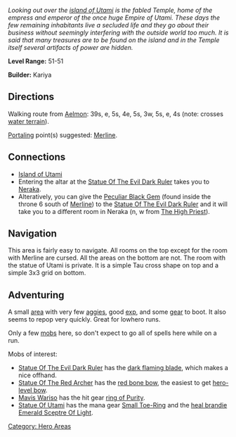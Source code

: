 *Looking out over the [island of
Utami](:Category:_Island_Of_Utami "wikilink") is the fabled Temple, home
of the empress and emperor of the once huge Empire of Utami. These days
the few remaining inhabitants live a secluded life and they go about
their business without seemingly interfering with the outside world too
much. It is said that many treasures are to be found on the island and
in the Temple itself several artifacts of power are hidden.*

**Level Range:** 51-51

**Builder:** Kariya

## Directions

Walking route from [Aelmon](Aelmon "wikilink"): 39s, e, 5s, 4e, 5s, 3w,
5s, e, 4s (note: crosses [water terrain](Water_Terrain "wikilink")).

[Portaling](Portal "wikilink") point(s) suggested:
[Merline](Merline "wikilink").

## Connections

-   [Island of Utami](Island_Of_Utami "wikilink")
-   Entering the altar at the [Statue Of The Evil Dark
    Ruler](Statue_Of_The_Evil_Dark_Ruler "wikilink") takes you to
    [Neraka](:Category:_Neraka "wikilink").
-   Alteratively, you can give the [Peculiar Black
    Gem](Peculiar_Black_Gem "wikilink") (found inside the throne 6 south
    of [Merline](Merline "wikilink")) to the [Statue Of The Evil Dark
    Ruler](Statue_Of_The_Evil_Dark_Ruler "wikilink") and it will take
    you to a different room in Neraka (n, w from [The High
    Priest](Highpriest "wikilink")).

## Navigation

This area is fairly easy to navigate. All rooms on the top except for
the room with Merline are cursed. All the areas on the bottom are not.
The room with the statue of Utami is private. It is a simple Tau cross
shape on top and a simple 3x3 grid on bottom.

## Adventuring

A small [area](:Category:_Areas "wikilink") with very few
[aggies](Aggressive_Mobs "wikilink"), good
[exp](Experience_Points "wikilink"), and some
[gear](:Category:_Gear "wikilink") to boot. It also seems to repop very
quickly. Great for lowhero runs.

Only a few [mobs](:Category:_Mobs "wikilink") here, so don't expect to
go all of spells here while on a run.

Mobs of interest:

-   [Statue Of The Evil Dark
    Ruler](Statue_Of_The_Evil_Dark_Ruler "wikilink") has the [dark
    flaming blade](Dark_Flaming_Blade "wikilink"), which makes a nice
    offhand.
-   [Statue Of The Red Archer](Statue_Of_The_Red_Archer "wikilink") has
    the [red bone bow](Red_Bone_Bow "wikilink"), the easiest to get
    [hero-level bow](:Category:_Hero_Missile_Weapons "wikilink").
-   [Mavis Wariso](Mavis_Wariso "wikilink") has the hit gear [ring of
    Purity](Ring_Of_Purity "wikilink").
-   [Statue Of Utami](Statue_Of_Utami "wikilink") has the mana gear
    [Small Toe-Ring](Small_Toe-Ring "wikilink") and the [heal
    brandie](Suggested_Spellcasting_Gear#Suggested_Healing_Gear "wikilink")
    [Emerald Sceptre Of Light](Emerald_Sceptre_Of_Light "wikilink").

[Category: Hero Areas](Category:_Hero_Areas "wikilink")

